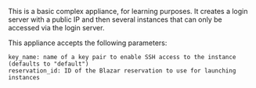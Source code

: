 This is a basic complex appliance, for learning purposes. It creates a login
server with a public IP and then several instances that can only be accessed
via the login server.

This appliance accepts the following parameters:

    key_name: name of a key pair to enable SSH access to the instance (defaults to "default")
    reservation_id: ID of the Blazar reservation to use for launching instances
